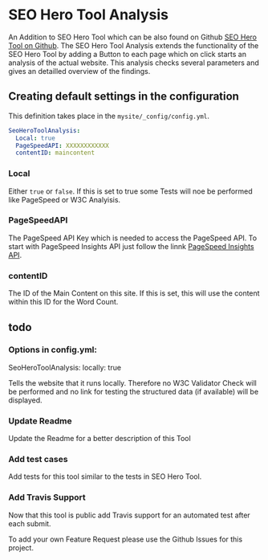 # SEO Hero Tool Analysis

An Addition to SEO Hero Tool which can be also found on Github [SEO Hero Tool on Github](https://github.com/nomidi/silverstripe-seo-hero-tool).
The SEO Hero Tool Analysis extends the functionality of the SEO Hero Tool by adding a Button to each page which on click starts an analysis of the actual website.
This analysis checks several parameters and gives an detailled overview of the findings.

## Creating default settings in the configuration

This definition takes place in the `mysite/_config/config.yml`.

``` yml
SeoHeroToolAnalysis:
  Local: true
  PageSpeedAPI: XXXXXXXXXXXX
  contentID: maincontent
```

### Local
Either `true` or `false`. If this is set to true some Tests will noe be performed like PageSpeed or W3C Analyisis.

### PageSpeedAPI
The PageSpeed API Key which is needed to access the PageSpeed API. To start with PageSpeed Insights API just follow the linnk [PageSpeed Insights API](https://developers.google.com/speed/docs/insights/v4/getting-started).

### contentID
The ID of the Main Content on this site. If this is set, this will use the content within this ID for the Word Count.

## todo


### Options in config.yml:
SeoHeroToolAnalysis:
  locally: true

Tells the website that it runs locally. Therefore no W3C Validator Check will be performed and no link for testing the structured data (if available) will be displayed.

### Update Readme
Update the Readme for a better description of this Tool

### Add test cases
Add tests for this tool similar to the tests in SEO Hero Tool.

### Add Travis Support
Now that this tool is public add Travis support for an automated test after each submit.

To add your own Feature Request please use the Github Issues for this project.
